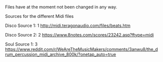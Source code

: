 Files have at the moment not been changed in any way.

Sources for the different Midi files

Disco Source 1:
1 http://midi.teragonaudio.com/files/beats.htm

Disco Source 2:
2 https://www.8notes.com/scores/23242.asp?ftype=midi

Soul Source 1:
3 https://www.reddit.com/r/WeAreTheMusicMakers/comments/3anwu8/the_drum_percussion_midi_archive_800k/?onetap_auto=true

